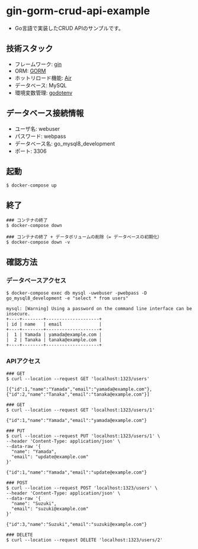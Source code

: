 # gin-gorm-crud-api-example
- Go言語で実装したCRUD APIのサンプルです。

## 技術スタック
- フレームワーク: [gin](https://gin-gonic.com/)
- ORM: [GORM](https://gorm.io/ja_JP/)
- ホットリロード機能: [Air](https://github.com/cosmtrek/air)
- データベース: MySQL
- 環境変数管理: [godotenv](https://github.com/joho/godotenv)

## データベース接続情報

- ユーザ名: webuser
- パスワード: webpass
- データベース名: go_mysql8_development
- ポート: 3306

## 起動

```
$ docker-compose up
```

## 終了

```
### コンテナの終了
$ docker-compose down

### コンテナの終了 + データボリュームの削除（= データベースの初期化）
$ docker-compose down -v
```

## 確認方法

### データベースアクセス

```
$ docker-compose exec db mysql -uwebuser -pwebpass -D go_mysql8_development -e "select * from users"

mysql: [Warning] Using a password on the command line interface can be insecure.
+----+--------+--------------------+
| id | name   | email              |
+----+--------+--------------------+
|  1 | Yamada | yamada@example.com |
|  2 | Tanaka | tanaka@example.com |
+----+--------+--------------------+
```

### APIアクセス

```
### GET
$ curl --location --request GET 'localhost:1323/users'

[{"id":1,"name":"Yamada","email":"yamada@example.com"},{"id":2,"name":"Tanaka","email":"tanaka@example.com"}]
```

```
### GET
$ curl --location --request GET 'localhost:1323/users/1'

{"id":1,"name":"Yamada","email":"yamada@example.com"}
```

```
### PUT
$ curl --location --request PUT 'localhost:1323/users/1' \
--header 'Content-Type: application/json' \
--data-raw '{
  "name": "Yamada",
  "email": "update@example.com"
}'

{"id":1,"name":"Yamada","email":"update@example.com"}
```

```
### POST
$ curl --location --request POST 'localhost:1323/users' \
--header 'Content-Type: application/json' \
--data-raw '{
  "name": "Suzuki",
  "email": "suzuki@example.com"
}'

{"id":3,"name":"Suzuki","email":"suzuki@example.com"}
```

```
### DELETE
$ curl --location --request DELETE 'localhost:1323/users/2'
```